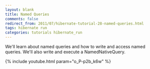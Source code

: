 ```yaml
---           
layout: blank
title: Named Queries
comments: false
redirect_from: 2011/07/hibernate-tutorial-28-named-queries.html
tags: hibernate run
categories: tutorials hibernate_run
---
```


We'll learn about named queries and how to write and access named queries. We'll also write and execute a NamedNativeQuery.

{% include youtube.html param="o_P-p2b_k6w" %}